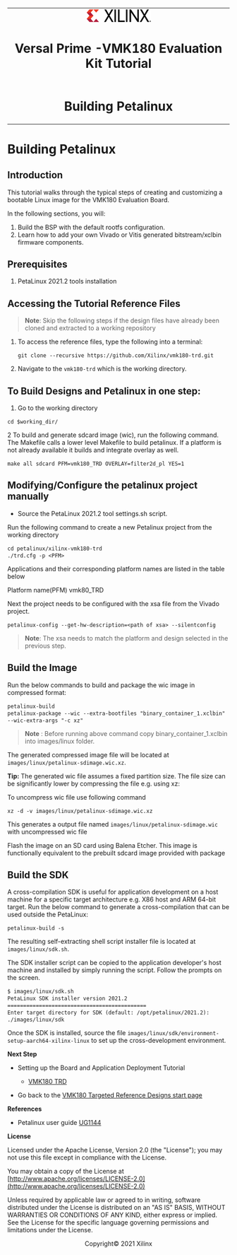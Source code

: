 ﻿<table class="sphinxhide">
 <tr>
   <td align="center"><img src="media/xilinx-logo.png" width="30%"/><h1> Versal Prime -VMK180 Evaluation Kit Tutorial</h1>
   </td>
 </tr>
 <tr>
 <td align="center"><h1>Building Petalinux</h1>

 </td>
 </tr>
</table>

Building Petalinux
================================================

Introduction
------------
This tutorial walks through the typical steps of creating and customizing a
bootable Linux image for the VMK180 Evaluation Board. 

In the following sections, you will:

1. Build the BSP with the default rootfs configuration.
2. Learn how to add your own Vivado or Vitis generated bitstream/xclbin firmware
   components.

Prerequisites
--------------
1. PetaLinux 2021.2 tools installation

Accessing the Tutorial Reference Files
--------------------------------------

> **Note**: Skip the following steps if the design files have already been cloned and extracted to a working repository

1. To access the reference files, type the following into a terminal:

   ```
   git clone --recursive https://github.com/Xilinx/vmk180-trd.git
   ```

2. Navigate to the `vmk180-trd` which is the working directory.


To Build Designs and Petalinux in one step:
-------------------------------------------

1. Go to the working directory 

```
cd $working_dir/
``` 
2   To build and  generate sdcard image (wic), run the following command. The Makefile calls a lower level Makefile to build petalinux. If a platform is not already available it builds and integrate overlay as well.
```
make all sdcard PFM=vmk180_TRD OVERLAY=filter2d_pl YES=1

```
   
Modifying/Configure the petalinux project manually
--------------------------------

* Source the PetaLinux 2021.2 tool settings.sh script.

Run the following command to create a new Petalinux project from the working directory

```
cd petalinux/xilinx-vmk180-trd
./trd.cfg -p <PFM>
```
 Applications and their corresponding platform names are listed in the table below

   Platform name(PFM) vmk80_TRD

Next the project needs to be configured with the xsa file from the Vivado project.

```
petalinux-config --get-hw-description=<path of xsa> --silentconfig

```

> **Note**: The xsa needs to match the platform and design selected in the previous step. 

Build the Image
---------------
Run the below commands to build and package the wic image in compressed format:

```
petalinux-build
petalinux-package --wic --extra-bootfiles "binary_container_1.xclbin" --wic-extra-args "-c xz"
```
> **Note** : Before running above command copy binary_container_1.xclbin into images/linux folder. 

The generated compressed image file will be located at
`images/linux/petalinux-sdimage.wic.xz`.

**Tip:** The generated wic file assumes a fixed partition size.
         The file size can be significantly lower by compressing the file e.g.
         using xz:

To uncompress wic file use following command 

```
xz -d -v images/linux/petalinux-sdimage.wic.xz
```

This generates a output file named
`images/linux/petalinux-sdimage.wic` with uncompressed wic file 

Flash the image on an SD card using Balena Etcher. This image is functionally
equivalent to the prebuilt sdcard image provided with package


Build the SDK
---------------
A cross-compilation SDK is useful for application development on a host machine
for a specific target architecture e.g. X86 host and ARM 64-bit target. Run the
below command to generate a cross-compilation that can be used outside the
PetaLinux:

```
petalinux-build -s
```

The resulting self-extracting shell script installer file is located at
`images/linux/sdk.sh`.

The SDK installer script can be copied to the application developer's host
machine and installed by simply running the script. Follow the prompts on the
screen.

```
$ images/linux/sdk.sh
PetaLinux SDK installer version 2021.2
============================================
Enter target directory for SDK (default: /opt/petalinux/2021.2): ./images/linux/sdk
```

Once the SDK is installed, source the file
`images/linux/sdk/environment-setup-aarch64-xilinx-linux`
to set up the cross-development environment.



**Next Step**

* Setting up the Board and Application Deployment Tutorial
  * [VMK180 TRD](./platform1/docs/app_deployment.md)

* Go back to the [VMK180 Targeted Reference Designs start page](../index.html)

**References**

* Petalinux user guide [UG1144](https://www.xilinx.com/support/documentation/sw_manuals/xilinx2020_2/ug1144-petalinux-tools-reference-guide.pdf)

**License**

Licensed under the Apache License, Version 2.0 (the "License"); you may not use this file except in compliance with the License.

You may obtain a copy of the License at
[http://www.apache.org/licenses/LICENSE-2.0](http://www.apache.org/licenses/LICENSE-2.0)

Unless required by applicable law or agreed to in writing, software distributed under the License is distributed on an "AS IS" BASIS, WITHOUT WARRANTIES OR CONDITIONS OF ANY KIND, either express or implied. See the License for the specific language governing permissions and limitations under the License.

<p align="center">Copyright&copy; 2021 Xilinx</p>
